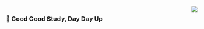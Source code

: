 <img align="right" src="https://github-readme-stats.vercel.app/api?username=cobolbaby&show_icons=true&icon_color=805AD5&text_color=718096&bg_color=ffffff&hide_title=true" />

### 🌱 Good Good Study, Day Day Up

<!--
**cobolbaby/cobolbaby** is a ✨ _special_ ✨ repository because its `README.md` (this file) appears on your GitHub profile.

Here are some ideas to get you started:

- 🔭 I’m currently working on ...
- 🌱 I’m currently learning ...
- 👯 I’m looking to collaborate on ...
- 🤔 I’m looking for help with ...
- 💬 Ask me about ...
- 📫 How to reach me: ...
- 😄 Pronouns: ...
- ⚡ Fun fact: ...
-->
